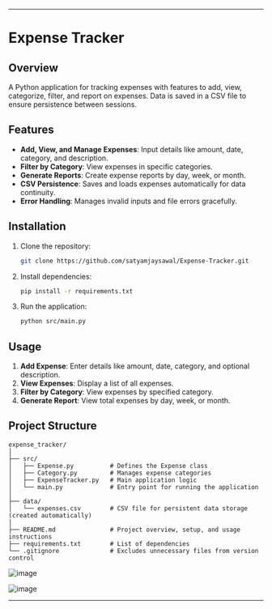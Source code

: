 

---

# Expense Tracker

## Overview
A Python application for tracking expenses with features to add, view, categorize, filter, and report on expenses. Data is saved in a CSV file to ensure persistence between sessions.

## Features
- **Add, View, and Manage Expenses**: Input details like amount, date, category, and description.
- **Filter by Category**: View expenses in specific categories.
- **Generate Reports**: Create expense reports by day, week, or month.
- **CSV Persistence**: Saves and loads expenses automatically for data continuity.
- **Error Handling**: Manages invalid inputs and file errors gracefully.

## Installation

1. Clone the repository:
   ```bash
   git clone https://github.com/satyamjaysawal/Expense-Tracker.git
   ```
2. Install dependencies:
   ```bash
   pip install -r requirements.txt
   ```
3. Run the application:
   ```bash
   python src/main.py
   ```

## Usage

1. **Add Expense**: Enter details like amount, date, category, and optional description.
2. **View Expenses**: Display a list of all expenses.
3. **Filter by Category**: View expenses by specified category.
4. **Generate Report**: View total expenses by day, week, or month.

## Project Structure

```
expense_tracker/
│
├── src/
│   ├── Expense.py          # Defines the Expense class
│   ├── Category.py         # Manages expense categories
│   ├── ExpenseTracker.py   # Main application logic
│   └── main.py             # Entry point for running the application
│
├── data/
│   └── expenses.csv        # CSV file for persistent data storage (created automatically)
│
├── README.md               # Project overview, setup, and usage instructions
├── requirements.txt        # List of dependencies
└── .gitignore              # Excludes unnecessary files from version control

```
![image](https://github.com/user-attachments/assets/57c73c50-ddd3-487e-92f4-01fa198ad3eb)

![image](https://github.com/user-attachments/assets/6f86b2a0-8132-45a3-8150-408263ee1921)

--- 
